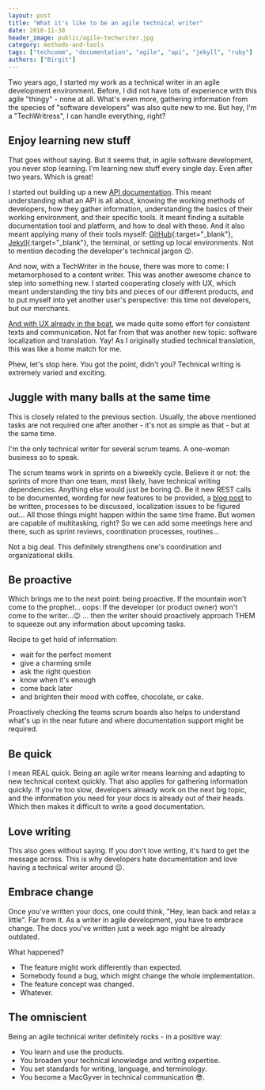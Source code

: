 ```yaml
---
layout: post
title: "What it's like to be an agile technical writer"
date: 2016-11-30
header_image: public/agile-techwriter.jpg
category: methods-and-tools
tags: ["techcomm", "documentation", "agile", "api", "jekyll", "ruby"]
authors: ["Birgit"]
---
```


Two years ago, I started my work as a technical writer in an agile development environment.
Before, I did not have lots of experience with this agile "thingy" - none at all.
What's even more, gathering information from the species of "software developers" was also quite new to me.
But hey, I'm a "TechWritress", I can handle everything, right?

## Enjoy learning new stuff

That goes without saying.
But it seems that, in agile software development, you never stop learning.
I'm learning new stuff every single day.
Even after two years.
Which is great!

I started out building up a new [API documentation](/apps).
This meant understanding what an API is all about, knowing the working methods of developers, how they gather information, understanding the basics of their working environment, and their specific tools.
It meant finding a suitable documentation tool and platform, and how to deal with these.
And it also meant applying many of their tools myself: [GitHub](https://github.com/){:target="_blank"}, [Jekyll](https://jekyllrb.com/){:target="_blank"}, the terminal, or setting up local environments.
Not to mention decoding the developer's technical jargon 😉.

And now, with a TechWriter in the house, there was more to come:
I metamorphosed to a content writer.
This was another awesome chance to step into something new.
I started cooperating closely with UX, which meant understanding the tiny bits and pieces of our different products, and to put myself into yet another user's perspective: this time not developers, but our merchants.

[And with UX already in the boat](/blog/techcomm-and-socialmedia/why-ux-and-technical-writing-make-a-dream-team/), we made quite some effort for consistent texts and communication.
Not far from that was another new topic: software localization and translation.
Yay!
As I originally studied technical translation, this was like a home match for me.

Phew, let's stop here.
You got the point, didn't you?
Technical writing is extremely varied and exciting.

## Juggle with many balls at the same time

This is closely related to the previous section.
Usually, the above mentioned tasks are not required one after another - it's not as simple as that - but at the same time.

I'm the only technical writer for several scrum teams.
A one-woman business so to speak.

The scrum teams work in sprints on a biweekly cycle.
Believe it or not: the sprints of more than one team, most likely, have technical writing dependencies.
Anything else would just be boring 😊.
Be it new REST calls to be documented, wording for new features to be provided, a [blog post](/blog) to be written, processes to be discussed, localization issues to be figured out...
All those things might happen within the same time frame.
But women are capable of multitasking, right?
So we can add some meetings here and there, such as sprint reviews, coordination processes, routines...

Not a big deal.
This definitely strengthens one's coordination and organizational skills.

## Be proactive

Which brings me to the next point: being proactive.
If the mountain won't come to the prophet... oops: If the developer (or product owner) won't come to the writer...😉
... then the writer should proactively approach THEM to squeeze out any information about upcoming tasks.

Recipe to get hold of information:

* wait for the perfect moment
* give a charming smile
* ask the right question
* know when it's enough
* come back later
* and brighten their mood with coffee, chocolate, or cake.

Proactively checking the teams scrum boards also helps to understand what's up in the near future and where documentation support might be required.

## Be quick

I mean REAL quick.
Being an agile writer means learning and adapting to new technical context quickly.
That also applies for gathering information quickly.
If you're too slow, developers already work on the next big topic, and the information you need for your docs is already out of their heads.
Which then makes it difficult to write a good documentation.

## Love writing

This also goes without saying.
If you don't love writing, it's hard to get the message across.
This is why developers hate documentation and love having a technical writer around 😉.

## Embrace change

Once you've written your docs, one could think, "Hey, lean back and relax a little".
Far from it.
As a writer in agile development, you have to embrace change.
The docs you've written just a week ago might be already outdated.

What happened?

* The feature might work differently than expected.
* Somebody found a bug, which might change the whole implementation.
* The feature concept was changed.
* Whatever.

## The omniscient

Being an agile technical writer definitely rocks - in a positive way:

* You learn and use the products.
* You broaden your technical knowledge and writing expertise.
* You set standards for writing, language, and terminology.
* You become a MacGyver in technical communication 😎.

